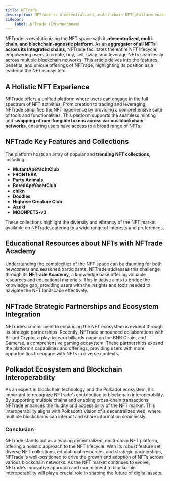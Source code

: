 ```yaml
---
title: NFTrade
description: NFTrade is a decentralized, multi-chain NFT platform enabling seamless NFT creation, trading, and leveraging across blockchains
sidebar:
    label: NFTrade (EVM-Moonbeam)
---
```


NFTrade is revolutionizing the NFT space with its **decentralized, multi-chain, and blockchain-agnostic platform**. As an **aggregator of all NFTs across its integrated chains**, NFTrade facilitates the entire NFT lifecycle, empowering users to create, buy, sell, swap, and leverage NFTs seamlessly across multiple blockchain networks. This article delves into the features, benefits, and unique offerings of NFTrade, highlighting its position as a leader in the NFT ecosystem.

## A Holistic NFT Experience
NFTrade offers a unified platform where users can engage in the full spectrum of NFT activities. From creation to trading and leveraging, NFTrade simplifies the NFT experience by providing a comprehensive suite of tools and functionalities. This platform supports the seamless minting and s**wapping of non-fungible tokens across various blockchain networks**, ensuring users have access to a broad range of NFTs.

## NFTrade Key Features and Collections
The platform hosts an array of popular and **trending NFT collections**, including:
- **MutantApeYachtClub**
- **FRONTERA**
- **Party Animals**
- **BoredApeYachtClub**
- **chikn**
- **Doodles**
- **Highrise Creature Club**
- **Azuki**
- **MOONPETS-v3**

These collections highlight the diversity and vibrancy of the NFT market available on NFTrade, catering to a wide range of interests and preferences.

## Educational Resources about NFTs with NFTrade Academy
Understanding the complexities of the NFT space can be daunting for both newcomers and seasoned participants. NFTrade addresses this challenge through its **NFTrade Academy**, a knowledge base offering valuable resources and educational materials. This initiative aims to bridge the knowledge gap, providing users with the insights and tools needed to navigate the NFT landscape effectively.

## NFTrade Strategic Partnerships and Ecosystem Integration
NFTrade’s commitment to enhancing the NFT ecosystem is evident through its strategic partnerships. Recently, NFTrade announced collaborations with Billiard Crypto, a play-to-earn billiards game on the BNB Chain, and Gamerse, a comprehensive gaming ecosystem. These partnerships expand the platform’s capabilities and offerings, providing users with more opportunities to engage with NFTs in diverse contexts.

## Polkadot Ecosystem and Blockchain Interoperability
As an expert in blockchain technology and the Polkadot ecosystem, it’s important to recognize NFTrade’s contribution to blockchain interoperability. By supporting multiple chains and enabling cross-chain transactions, NFTrade enhances the fluidity and accessibility of the NFT market. This interoperability aligns with Polkadot’s vision of a decentralized web, where multiple blockchains can interact and share information seamlessly.

### Conclusion
NFTrade stands out as a leading decentralized, multi-chain NFT platform, offering a holistic approach to the NFT lifecycle. With its robust feature set, diverse NFT collections, educational resources, and strategic partnerships, NFTrade is well-positioned to drive the growth and adoption of NFTs across various blockchain networks. As the NFT market continues to evolve, NFTrade’s innovative approach and commitment to blockchain interoperability will play a crucial role in shaping the future of digital assets.

